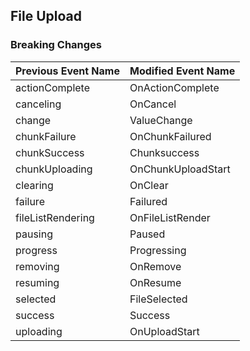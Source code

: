 ## File Upload

### Breaking Changes

|Previous Event Name|Modified Event Name|
|-----------|-----------|
|actionComplete|OnActionComplete|
|canceling|OnCancel|
|change|ValueChange|
|chunkFailure|OnChunkFailured|
|chunkSuccess|Chunksuccess|
|chunkUploading|OnChunkUploadStart|
|clearing|OnClear|
|failure|Failured|
|fileListRendering|OnFileListRender|
|pausing|Paused|
|progress|Progressing|
|removing|OnRemove|
|resuming|OnResume|
|selected|FileSelected|
|success|Success|
|uploading|OnUploadStart|
